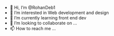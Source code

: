 - 👋 Hi, I’m @RohanDeb1
- 👀 I’m interested in Web development and design
- 🌱 I’m currently learning front end dev
- 💞️ I’m looking to collaborate on ...
- 📫 How to reach me ...

<!---
RohanDeb1/RohanDeb1 is a ✨ special ✨ repository because its `README.md` (this file) appears on your GitHub profile.
You can click the Preview link to take a look at your changes.
--->
